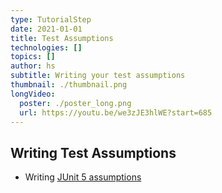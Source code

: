 ```yaml
---
type: TutorialStep
date: 2021-01-01
title: Test Assumptions
technologies: []
topics: []
author: hs
subtitle: Writing your test assumptions
thumbnail: ./thumbnail.png
longVideo:
  poster: ./poster_long.png
  url: https://youtu.be/we3zJE3hlWE?start=685
---
```


## Writing Test Assumptions
- Writing [JUnit 5 assumptions](https://junit.org/junit5/docs/current/user-guide/#writing-tests-assumptions)
